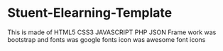 # Stuent-Elearning-Template
This is made of HTML5 CSS3 JAVASCRIPT PHP JSON Frame work was bootstrap and fonts was google fonts icon was awesome font icons
